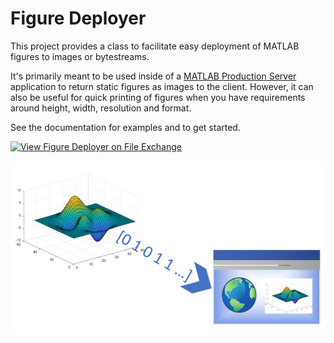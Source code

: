 # Figure Deployer
This project provides a class to facilitate easy deployment of MATLAB figures to images or bytestreams.  

It's primarily meant to be used inside of a [MATLAB Production Server](https://www.mathworks.com/products/matlab-production-server.html) application to return static figures as images to the client.  However, it can also be useful for quick printing of figures when you have requirements around height, width, resolution and format.

See the documentation for examples and to get started.

[![View Figure Deployer on File Exchange](https://www.mathworks.com/matlabcentral/images/matlab-file-exchange.svg)](https://www.mathworks.com/matlabcentral/fileexchange/75183-figure-deployer)

![FigureDeployer](./Documentation/figuredeployer.png)